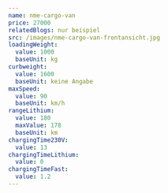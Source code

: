 ```yaml
---
name: nme-cargo-van
price: 27000
relatedBlogs: nur beispiel
src: /images/nme-cargo-van-frontansicht.jpg
loadingWeight:
  value: 1000
  baseUnit: kg
curbweight:
  value: 1600
  baseUnit: keine Angabe
maxSpeed:
  value: 90
  baseUnit: km/h
rangeLithium:
  value: 180
  maxValue: 178
  baseUnit: km
chargingTime230V:
  value: 13
chargingTimeLithium:
  value: 0
chargingTimeFast:
  value: 1.2
---
```

